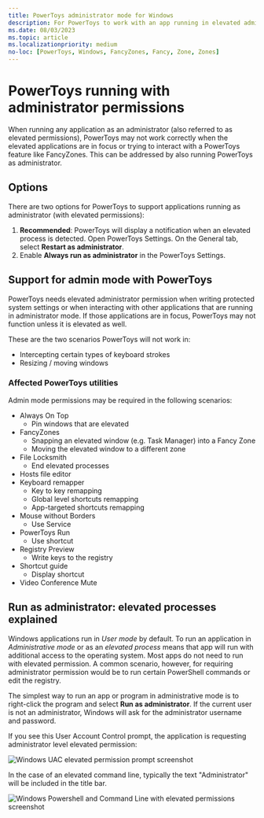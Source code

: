 ```yaml
---
title: PowerToys administrator mode for Windows
description: For PowerToys to work with an app running in elevated admin mode, PowerToys must be running in administrator mode as well.
ms.date: 08/03/2023
ms.topic: article
ms.localizationpriority: medium
no-loc: [PowerToys, Windows, FancyZones, Fancy, Zone, Zones]
---
```


# PowerToys running with administrator permissions

When running any application as an administrator (also referred to as elevated permissions), PowerToys may not work correctly when the elevated applications are in focus or trying to interact with a PowerToys feature like FancyZones. This can be addressed by also running PowerToys as administrator.

## Options

There are two options for PowerToys to support applications running as administrator (with elevated permissions):

1. **Recommended**: PowerToys will display a notification when an elevated process is detected. Open PowerToys Settings. On the General tab, select **Restart as administrator**.
2. Enable **Always run as administrator** in the PowerToys Settings.

## Support for admin mode with PowerToys

PowerToys needs elevated administrator permission when writing protected system settings or when interacting with other applications that are running in administrator mode. If those applications are in focus, PowerToys may not function unless it is elevated as well.

These are the two scenarios PowerToys will not work in:

- Intercepting certain types of keyboard strokes
- Resizing / moving windows

### Affected PowerToys utilities

Admin mode permissions may be required in the following scenarios:

- Always On Top
  - Pin windows that are elevated
- FancyZones
  - Snapping an elevated window (e.g. Task Manager) into a Fancy Zone
  - Moving the elevated window to a different zone
- File Locksmith
  - End elevated processes
- Hosts file editor
- Keyboard remapper
  - Key to key remapping
  - Global level shortcuts remapping
  - App-targeted shortcuts remapping
- Mouse without Borders
  - Use Service
- PowerToys Run
  - Use shortcut
- Registry Preview
  - Write keys to the registry
- Shortcut guide
  - Display shortcut
- Video Conference Mute

## Run as administrator: elevated processes explained

Windows applications run in _User mode_ by default. To run an application in _Administrative mode_ or as an _elevated process_ means that app will run with additional access to the operating system. Most apps do not need to run with elevated permission. A common scenario, however, for requiring administrator permission would be to run certain PowerShell commands or edit the registry.

The simplest way to run an app or program in administrative mode is to right-click the program and select **Run as administrator**. If the current user is not an administrator, Windows will ask for the administrator username and password.

If you see this User Account Control prompt, the application is requesting administrator level elevated permission:

![Windows UAC elevated permission prompt screenshot](../images/pt-admin-prompt.png)

In the case of an elevated command line, typically the text "Administrator" will be included in the title bar.

![Windows Powershell and Command Line with elevated permissions screenshot](../images/pt-admin-terminal.png)
